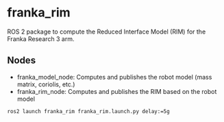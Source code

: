 # franka_rim
ROS 2 package to compute the Reduced Interface Model (RIM) for the Franka Research 3 arm.

## Nodes
- franka_model_node: Computes and publishes the robot model (mass matrix, coriolis, etc.)
- franka_rim_node: Computes and publishes the RIM based on the robot model

```
ros2 launch franka_rim franka_rim.launch.py delay:=5g
```


